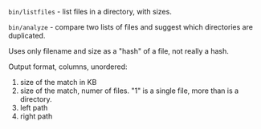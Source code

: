 
`bin/listfiles` - list files in a directory, with sizes.

`bin/analyze` - compare two lists of files and suggest which directories are duplicated.
 
Uses only filename and size as a "hash" of a file, not really a hash.

Output format, columns, unordered:

1. size of the match in KB
2. size of the match, numer of files. "1" is a single file, more than is a
directory.
3. left path
4. right path
